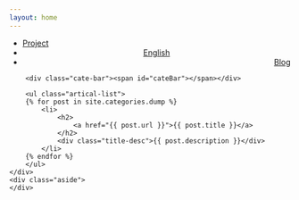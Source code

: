 ```yaml
---
layout: home
---
```


<div class="index-content dump">
    <div class="section">
        <ul class="artical-cate">
            <li><a href="/project"><span>Project</span></a></li>
            <li class="on" style="text-align:center"><a href="/dump"><span>English</span></a></li>
            <li style="text-align:right"><a href="/"><span>Blog</span></a></li>
        </ul>

        <div class="cate-bar"><span id="cateBar"></span></div>

        <ul class="artical-list">
        {% for post in site.categories.dump %}
            <li>
                <h2>
                    <a href="{{ post.url }}">{{ post.title }}</a>
                </h2>
                <div class="title-desc">{{ post.description }}</div>
            </li>
        {% endfor %}
        </ul>
    </div>
    <div class="aside">
    </div>
</div>
